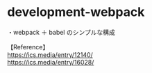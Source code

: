 # development-webpack

・webpack ＋ babel のシンプルな構成

【Reference】<br>
https://ics.media/entry/12140/<br>
https://ics.media/entry/16028/

